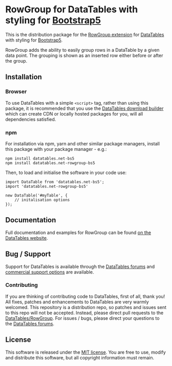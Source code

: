 # RowGroup for DataTables with styling for [Bootstrap5](https://getbootstrap.com/)

This is the distribution package for the [RowGroup extension](https://datatables.net/extensions/rowgroup) for [DataTables](https://datatables.net/) with styling for [Bootstrap5](https://getbootstrap.com/).

RowGroup adds the ability to easily group rows in a DataTable by a given data point. The grouping is shown as an inserted row either before or after the group.


## Installation

### Browser

To use DataTables with a simple `<script>` tag, rather than using this package, it is recommended that you use the [DataTables download builder](//datatables.net/download) which can create CDN or locally hosted packages for you, will all dependencies satisfied.

### npm

For installation via npm, yarn and other similar package managers, install this package with your package manager - e.g.:

```
npm install datatables.net-bs5
npm install datatables.net-rowgroup-bs5
```

Then, to load and initialise the software in your code use:

```
import DataTable from 'datatables.net-bs5';
import 'datatables.net-rowgroup-bs5'

new DataTable('#myTable', {
    // initalisation options
});
```


## Documentation

Full documentation and examples for RowGroup can be found [on the DataTables website](https://datatables.net/extensions/rowgroup).


## Bug / Support

Support for DataTables is available through the [DataTables forums](//datatables.net/forums) and [commercial support options](//datatables.net/support) are available.

### Contributing

If you are thinking of contributing code to DataTables, first of all, thank you! All fixes, patches and enhancements to DataTables are very warmly welcomed. This repository is a distribution repo, so patches and issues sent to this repo will not be accepted. Instead, please direct pull requests to the [DataTables/RowGroup](http://github.com/DataTables/RowGroup). For issues / bugs, please direct your questions to the [DataTables forums](//datatables.net/forums).


## License

This software is released under the [MIT license](//datatables.net/license). You are free to use, modify and distribute this software, but all copyright information must remain.

